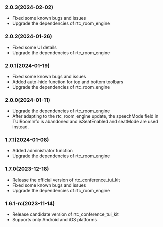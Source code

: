 ### 2.0.3(2024-02-02)

- Fixed some known bugs and issues
- Upgrade the dependencies of rtc_room_engine

### 2.0.2(2024-01-26)

- Fixed some UI details
- Upgrade the dependencies of rtc_room_engine

### 2.0.1(2024-01-19)

- Fixed some known bugs and issues
- Added auto-hide function for top and bottom toolbars
- Upgrade the dependencies of rtc_room_engine

### 2.0.0(2024-01-11)

- Upgrade the dependencies of rtc_room_engine
- After adapting to the rtc_room_engine update, the speechMode field in TUIRoomInfo is abandoned and isSeatEnabled and seatMode are used instead.

### 1.7.1(2024-01-08)

- Added administrator function
- Upgrade the dependencies of rtc_room_engine

### 1.7.0(2023-12-18)

- Release the official version of rtc_conference_tui_kit
- Fixed some known bugs and issues
- Upgrade the dependencies of rtc_room_engine

### 1.6.1-rc(2023-11-14)

- Release candidate version of rtc_conference_tui_kit
- Supports only Android and iOS platforms
